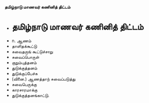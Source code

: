 **தமிழ்நாடு மாணவர் கணினித் திட்டம்**
- # தமிழ்நாடு மாணவர் கணினித் திட்டம்
- n. ஆணம்
- தாளிதக்கூட்டு
- சுவைதருங் கூட்டுச்சாறு
- சுவைப்பொருள்
- குறும்புத்தனம்
- துடுக்குத்தனம்
- துடுக்குப்பேச்சு
- (வினை.) ஆணத்தாற் சுவைப்படுத்து
- சுவைபெருக்கு
- காரசாரமாக்கு
- துடுக்குத்தனங்காட்டு.

